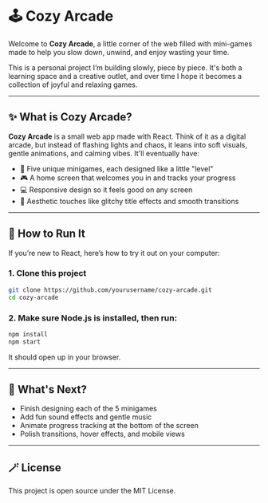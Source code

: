 # 🕹️ Cozy Arcade

Welcome to **Cozy Arcade**, a little corner of the web filled with mini-games made to help you slow down, unwind, and enjoy wasting your time.

This is a personal project I’m building slowly, piece by piece. It's both a learning space and a creative outlet, and over time I hope it becomes a collection of joyful and relaxing games.

---

## ✨ What is Cozy Arcade?

**Cozy Arcade** is a small web app made with React. Think of it as a digital arcade, but instead of flashing lights and chaos, it leans into soft visuals, gentle animations, and calming vibes. It'll eventually have:

- 🌼 Five unique minigames, each designed like a little "level"
- 🎮 A home screen that welcomes you in and tracks your progress
- 💻 Responsive design so it feels good on any screen
- 🧊 Aesthetic touches like glitchy title effects and smooth transitions

---

## 🚀 How to Run It

If you’re new to React, here’s how to try it out on your computer:

### 1. Clone this project

```bash
git clone https://github.com/yourusername/cozy-arcade.git
cd cozy-arcade
```
### 2. Make sure Node.js is installed, then run:

```bash
npm install
npm start
```
It should open up in your browser.

---

## 🌱 What's Next?
- Finish designing each of the 5 minigames
- Add fun sound effects and gentle music
- Animate progress tracking at the bottom of the screen
- Polish transitions, hover effects, and mobile views

---

## 🪄 License
This project is open source under the MIT License.